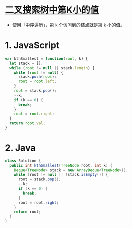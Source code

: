 # [二叉搜索树中第K小的值](https://leetcode-cn.com/problems/kth-smallest-element-in-a-bst/)

- 使用「中序遍历」，第 `k` 个访问到的结点就是第 `k` 小的值。

# 1. JavaScript

```js
var kthSmallest = function(root, k) {
  let stack = [];
  while (root != null || stack.length) {
    while (root != null) {
      stack.push(root);
      root = root.left;
    }
    root = stack.pop();
    --k;
    if (k == 0) {
      break;
    }
    root = root.right;
  } 
  return root.val;
}
```

# 2. Java

```java
class Solution {
  public int kthSmallest(TreeNode root, int k) {
    Deque<TreeNode> stack = new ArrayDeque<TreeNode>();
    while (root != null || !stack.isEmpty()) {
      root = stack.pop();
      --k;
      if (k == 0) {
        break;
      }
      root = root.right;
    }
    return root;
  }
}
```